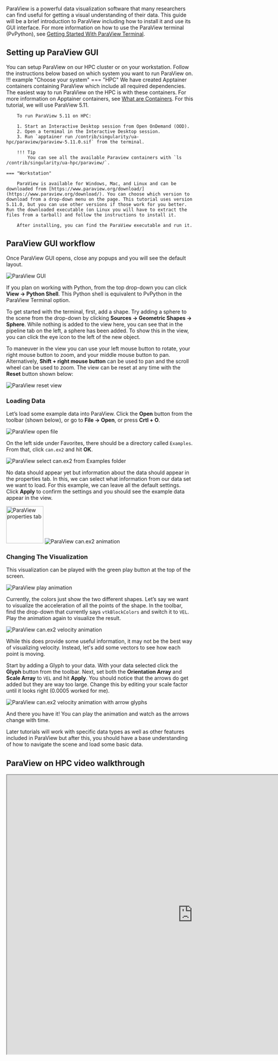 ParaView is a powerful data visualization software that many researchers can find useful for getting a visual understanding of their data. This guide will be a brief introduction to ParaView including how to install it and use its GUI interface. For more information on how to use the ParaView terminal (PvPython), see [Getting Started With ParaView Terminal](../getting_started_with_paraview_terminal/index.md).

## Setting up ParaView GUI

You can setup ParaView on our HPC cluster or on your workstation. Follow the instructions below based on which system you want to run ParaView on.
!!! example "Choose your system"
    === "HPC"
        We have created Apptainer containers containing ParaView which include all required dependencies. The easiest way to run ParaView on the HPC is with these containers. For more information on Apptainer containers, see [What are Containers](../../../../software/containers/what_are_containers/index.md). For this tutorial, we will use ParaView 5.11. 
        
        To run ParaView 5.11 on HPC:
        
        1. Start an Interactive Desktop session from Open OnDemand (OOD).
        2. Open a termimal in the Interactive Desktop session.
        3. Run `apptainer run /contrib/singularity/ua-hpc/paraview/paraview-5.11.0.sif` from the terminal.
        
        !!! Tip
            You can see all the available Paraview containers with `ls /contrib/singularity/ua-hpc/paraview/`.
        
    === "Workstation"
    
        ParaView is available for Windows, Mac, and Linux and can be downloaded from [https://www.paraview.org/download/](https://www.paraview.org/download/). You can choose which version to download from a drop-down menu on the page. This tutorial uses version 5.11.0, but you can use other versions if those work for you better. Run the downloaded executable (on Linux you will have to extract the files from a tarball) and follow the instructions to install it.
        
        After installing, you can find the ParaView executable and run it.

## ParaView GUI workflow 

Once ParaView GUI opens, close any popups and you will see the default layout.

<img src="images/paraview-gui.png" alt="ParaView GUI"/>

If you plan on working with Python, from the top drop-down you can click **View → Python Shell**. This Python shell is equivalent to PvPython in the ParaView Terminal option.

To get started with the terminal, first, add a shape. Try adding a sphere to the scene from the drop-down by clicking **Sources → Geometric Shapes → Sphere**. While nothing is added to the view here, you can see that in the pipeline tab on the left, a sphere has been added. To show this in the view, you can click the eye icon to the left of the new object.

To maneuver in the view you can use your left mouse button to rotate, your right mouse button to zoom, and your middle mouse button to pan. Alternatively, **Shift + right mouse button** can be used to pan and the scroll wheel can be used to zoom. The view can be reset at any time with the **Reset** button shown below:

<img src="images/paraview-gui-reset.png" alt="ParaView reset view"/>

### Loading Data

Let’s load some example data into ParaView. Click the **Open** button from the toolbar (shown below), or go to **File → Open**, or press **Crtl + O**.

<img src="images/paraview-gui-open.png" alt="ParaView open file"/>

On the left side under Favorites, there should be a directory called `Examples`. From that, click `can.ex2` and hit **OK**.

<img src="images/paraview-gui-examples.png" alt="ParaView select can.ex2 from Examples folder"/>

No data should appear yet but information about the data should appear in the properties tab. In this, we can select what information from our data set we want to load. For this example, we can leave all the default settings. Click **Apply** to confirm the settings and you should see the example data appear in the view.

<img src="images/paraview-gui-properties.png" alt="ParaView properties tab" height="100"/>

<img src="images/paraview-gui-animation.png" alt="ParaView can.ex2 animation"/>

### Changing The Visualization

This visualization can be played with the green play button at the top of the screen.

<img src="images/paraview-gui-play.png" alt="ParaView play animation"/>

Currently, the colors just show the two different shapes. Let’s say we want to visualize the acceleration of all the points of the shape. In the toolbar, find the drop-down that currently says `vtkBlockColors` and switch it to `VEL`. Play the animation again to visualize the result.

<img src="images/paraview-gui-animation-vel.png" alt="ParaView can.ex2 velocity animation"/>

While this does provide some useful information, it may not be the best way of visualizing velocity. Instead, let's add some vectors to see how each point is moving.

Start by adding a Glyph to your data. With your data selected click the **Glyph** button from the toolbar. Next, set both the **Orientation Array** and **Scale Array** to `VEL` and hit **Apply**. You should notice that the arrows do get added but they are way too large. Change this by editing your scale factor until it looks right (0.0005 worked for me).

<img src="images/paraview-gui-animation-vel-glyph.png" alt="ParaView can.ex2 velocity animation with arrow glyphs"/>

And there you have it! You can play the animation and watch as the arrows change with time.

Later tutorials will work with specific data types as well as other features included in ParaView but after this, you should have a base understanding of how to navigate the scene and load some basic data.

## ParaView on HPC video walkthrough
<iframe width="1000" height="750" title="Paraview on HPC walkthrough" src="https://www.youtube.com/embed/Ku9rtS3DHlU" allowfullscreen></iframe>
